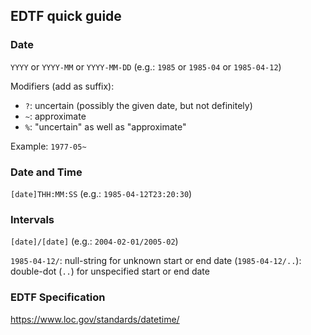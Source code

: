 ## EDTF quick guide

### Date

`YYYY` or `YYYY-MM` or `YYYY-MM-DD` (e.g.: `1985` or `1985-04` or `1985-04-12`)

Modifiers (add as suffix):

+ `?`: uncertain (possibly the given date, but not definitely)
+ `~`: approximate
+ `%`: "uncertain" as well as "approximate"

Example: `1977-05~`

### Date and Time

`[date]THH:MM:SS` (e.g.: `1985-04-12T23:20:30`)

### Intervals

`[date]/[date]` (e.g.: `2004-02-01/2005-02`)

`1985-04-12/`: null-string for unknown start or end date
(`1985-04-12/..`): double-dot (`..`) for unspecified start or end date

### EDTF Specification

<https://www.loc.gov/standards/datetime/>

